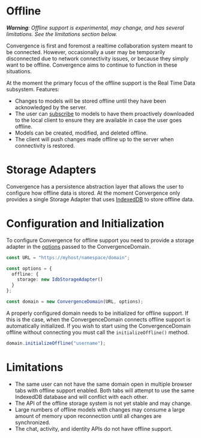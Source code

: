 # Offline

_**Warning**: Offline support is experimental, may change, and has several limitations.  See the limitations section below._

Convergence is first and foremost a realtime collaboration system meant to be connected. However, occasionally a user may be temporarily disconnected due to network connectivity issues, or because they simply want to be offline. Convergence aims to continue to function in these situations. 

At the moment the primary focus of the offline support is the Real Time Data subsystem.  Features:

* Changes to models will be stored offline until they have been acknowledged by the server.
* The user can [subscribe](https://docs.convergence.io/js-api/classes/real_time_data.modelservice.html#subscribeoffline) to models to have them proactively downloaded to the local client to ensure they are available in case the user goes offline.
* Models can be created, modified, and deleted offline.
* The client will push changes made offline up to the server when connectivity is restored.


# Storage Adapters
Convergence has a persistence abstraction layer that allows the user to configure how offline data is stored. At the moment Convergence only provides a single Storage Adapter that uses [IndexedDB](https://developer.mozilla.org/en-US/docs/Web/API/IndexedDB_API) to store offline data.

# Configuration and Initialization
To configure Convergence for offline support you need to provide a storage adapter in the [options](https://docs.convergence.io/js-api/interfaces/connection_and_authentication.iconvergenceoptions.html) passed to the ConvergenceDomain.

```typescript
const URL = "https://myhost/namespace/domain";

const options = {
  offline: {
    storage: new IdbStorageAdapter()
  }
};

const domain = new ConvergenceDomain(URL, options);
```

A properly configured domain needs to be initialized for offline support. If this is the case, when the ConvergenceDomain connects offline support is automatically initialized. If you wish to start using the ConvergenceDomain offline without connecting you must call the `initializeOffline()` method.

```typescript
domain.initializeOffline("username");
```

# Limitations

* The same user can not have the same domain open in multiple browser tabs with offline support enabled. Both tabs will attempt to use the same IndexedDB database and will conflict with each other.
* The API of the offline storage system is not yet stable and may change.
* Large numbers of offline models with changes may consume a large amount of memory upon reconnection until all changes are synchronized.
* The chat, activity, and identity APIs do not have offline support.


